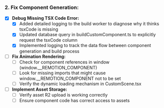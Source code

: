 ### 2. Fix Component Generation:
- [x] **Debug Missing TSX Code Error:**
  - [x] Added detailed logging to the build worker to diagnose why it thinks tsxCode is missing
  - [x] Updated database query in buildCustomComponent.ts to explicitly request the tsxCode column
  - [x] Implemented logging to track the data flow between component generation and build process
- [ ] **Fix Animation Rendering:**
  - [ ] Check for component references in window (window.__REMOTION_COMPONENT)
  - [ ] Look for missing imports that might cause window.__REMOTION_COMPONENT not to be set
  - [ ] Verify the dynamic loading mechanism in CustomScene.tsx
- [ ] **Implement Asset Storage:**
  - [ ] Verify asset R2 upload is working correctly
  - [ ] Ensure component code has correct access to assets 